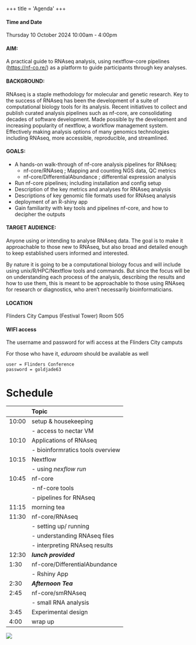 +++
title = 'Agenda'
+++

#### Time and Date
Thursday 10 October 2024
10:00am - 4:00pm

#### AIM: 
A practical guide to RNAseq analysis, using nextflow-core pipelines (https://nf-co.re/) as a platform to guide participants through key analyses.

#### BACKGROUND: 
RNAseq is a staple methodology for molecular and genetic research. Key to the success of RNAseq has been the development of a suite of computational biology tools for its analysis. Recent initiatives to collect and publish curated analysis pipelines such as nf-core, are consolidating decades of software development. Made possible by the development and increasing popularity of nextflow, a workflow management system. Effectively making analysis options of many genomics technologies including RNAseq, more accessible, reproducible, and streamlined. 

#### GOALS:
- A hands-on walk-through of nf-core analysis pipelines for RNAseq: 
	- nf-core/RNAseq ; Mapping and counting NGS data, QC metrics
	- nf-core/DifferentialAbundance ;  differential expression analysis
- Run nf-core pipelines; including installation and config setup 
- Description of the key metrics and analyses for RNAseq analysis
- Descriptions of key genomic file formats used for RNAseq analysis
- deployment of an R-shiny app
- Gain familiarity with key tools and pipelines nf-core, and how to decipher the outputs

#### TARGET AUDIENCE:
Anyone using or intending to analyse RNAseq data. The goal is to make it approachable to those new to RNAseq, but also broad and detailed enough to keep established users informed and interested.

By nature it is going to be a computational biology focus and will include using unix/R/HPC/Nextflow tools and commands. But since the focus will be on understanding each process of the analysis, describing the results and how to use them, this is meant to be approachable to those using RNAseq for research or diagnostics, who aren’t necessarily bioinformaticians.

#### LOCATION
Flinders City Campus (Festival Tower) Room 505

#### WIFI access
The username and password for wifi access at the Flinders City camputs

For those who have it, *eduroam* should be available as well

```
user = Flinders Conference
password = goldjade63
```

# Schedule

|       | Topic                                |  
|:------|:-------------------------------------|
| 10:00 | setup & housekeeping                 |
|       | - access to nectar VM                |  
| 10:10 | Applications of RNAseq               |
|       | - bioinformratics tools overview      | 
| 10:15 | Nextflow                             |
|       | - using *nexflow run*                |
| 10:45 | nf-core                              |
|       | - nf-core tools                      |
|       | - pipelines for RNAseq               |
| 11:15 |        morning tea                   |
| 11:30 | nf-core/RNAseq                       |
|       | - setting up/ running                |
|       | - understanding RNAseq files         |
|       | - interpreting RNAseq results        |
| 12:30 |      ***lunch provided***            |
| 1:30  | nf-core/DifferentialAbundance        |
|       | - Rshiny App                         |
| 2:30  |      ***Afternoon Tea***             |
| 2:45  | nf-core/smRNAseq                     |
|       | - small RNA analysis                 |
| 3:45  | Experimental design                  |
| 4:00  | wrap up                              |


![](/SAGClogo.png)
